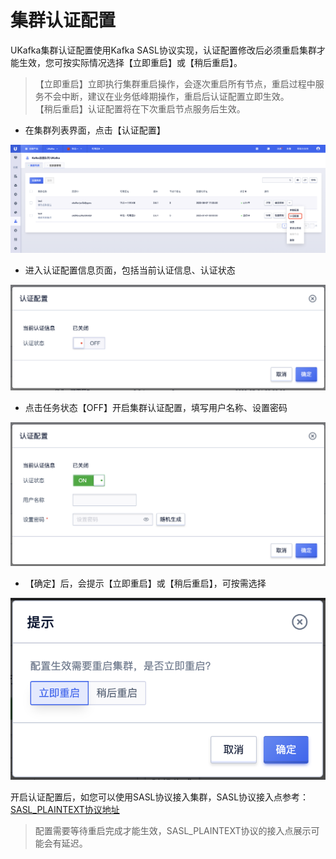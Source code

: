 # 集群认证配置

UKafka集群认证配置使用Kafka SASL协议实现，认证配置修改后必须重启集群才能生效，您可按实际情况选择【立即重启】或【稍后重启】。

> 【立即重启】立即执行集群重启操作，会逐次重启所有节点，重启过程中服务不会中断，建议在业务低峰期操作，重启后认证配置立即生效。  
> 【稍后重启】认证配置将在下次重启节点服务后生效。  

- 在集群列表界面，点击【认证配置】

![img](/images/guide/cluster/sasl_button.png)

- 进入认证配置信息页面，包括当前认证信息、认证状态

![img](/images/guide/cluster/sasl_view.png)

- 点击任务状态【OFF】开启集群认证配置，填写用户名称、设置密码

![img](/images/guide/cluster/sasl_setting.png)

- 【确定】后，会提示【立即重启】或【稍后重启】，可按需选择

![img](/images/guide/cluster/sasl_policy.png)

开启认证配置后，如您可以使用SASL协议接入集群，SASL协议接入点参考：[SASL_PLAINTEXT协议地址](/ukafka/guide/node/address#SASL_PLAINTEXT协议地址)

> 配置需要等待重启完成才能生效，SASL_PLAINTEXT协议的接入点展示可能会有延迟。
